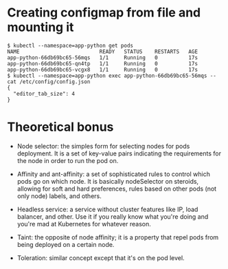 # Creating configmap from file and mounting it

```shell
$ kubectl --namespace=app-python get pods
NAME                          READY   STATUS    RESTARTS   AGE
app-python-66db69bc65-56mqs   1/1     Running   0          17s
app-python-66db69bc65-qn4tp   1/1     Running   0          17s
app-python-66db69bc65-vcgx8   1/1     Running   0          17s
$ kubectl --namespace=app-python exec app-python-66db69bc65-56mqs -- cat /etc/config/config.json
{
  "editor_tab_size": 4
}
```

# Theoretical bonus

- Node selector: the simples form for selecting nodes for pods deployment. It is a set of key-value pairs indicating the
requirements for the node in order to run the pod on.

- Affinity and ant-affinity: a set of sophisticated rules to control which pods go on which node. It is basically
nodeSelector on steroids, allowing for soft and hard preferences, rules based on other pods (not only node) labels, and
others.

- Headless service: a service without cluster features like IP, load balancer, and other. Use it if you really know what you're
doing and you're mad at Kubernetes for whatever reason.

- Taint: the opposite of node affinity; it is a property that repel pods from being deployed on a certain node.
- Toleration: similar concept except that it's on the pod level.
